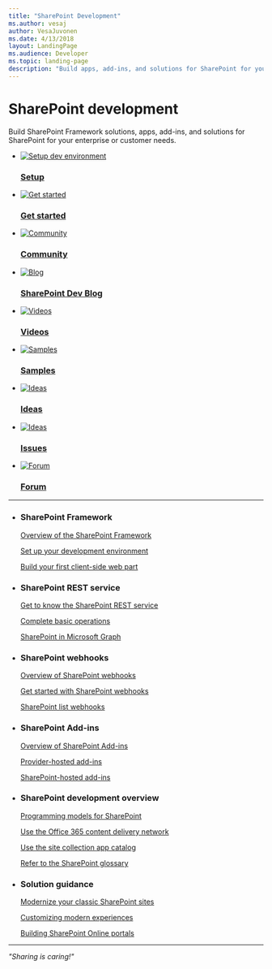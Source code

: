 ```yaml
---
title: "SharePoint Development"
ms.author: vesaj
author: VesaJuvonen
ms.date: 4/13/2018
layout: LandingPage
ms.audience: Developer
ms.topic: landing-page
description: "Build apps, add-ins, and solutions for SharePoint for your enterprise or customer needs."
---
```


# SharePoint development

Build SharePoint Framework solutions, apps, add-ins, and solutions for SharePoint for your enterprise or customer needs.

<ul class="panelContent cardsFTitle">
    <li>
        <a href="/docs/spfx/set-up-your-development-environment.md">
        <div class="cardSize">
            <div class="cardPadding">
                <div class="card">
                    <div class="cardImageOuter">
                        <div class="cardImage">
                            <img src="https://docs.microsoft.com/en-us/media/common/i_dev-ops.svg" alt="Setup dev environment" />
                        </div>
                    </div>
                    <div class="cardText">
                        <h3>Setup</h3>
                    </div>
                </div>
            </div>
        </div>
        </a>
    </li>
    <li>
        <a href="/docs/spfx/web-parts/get-started/build-a-hello-world-web-part.md">
        <div class="cardSize">
            <div class="cardPadding">
                <div class="card">
                    <div class="cardImageOuter">
                        <div class="cardImage">
                            <img src="https://docs.microsoft.com/en-us/media/common/i_get-started.svg" alt="Get started" />
                        </div>
                    </div>
                    <div class="cardText">
                        <h3>Get started</h3>
                    </div>
                </div>
            </div>
        </div>
        </a>
    </li>
    <li>
        <a href="https://aka.ms/sppnp">
        <div class="cardSize">
            <div class="cardPadding">
                <div class="card">
                    <div class="cardImageOuter">
                        <div class="cardImage">
                            <img src="https://docs.microsoft.com/en-us/media/common/i_benefits.svg" alt="Community" />
                        </div>
                    </div>
                    <div class="cardText">
                        <h3>Community</h3>
                    </div>
                </div>
            </div>
        </div>
        </a>
    </li>
    <li>
        <a href="https://dev.office.com/blogs">
        <div class="cardSize">
            <div class="cardPadding">
                <div class="card">
                    <div class="cardImageOuter">
                        <div class="cardImage">
                            <img src="https://docs.microsoft.com/en-us/media/common/i_whats-new.svg" alt="Blog" />
                        </div>
                    </div>
                    <div class="cardText">
                        <h3>SharePoint Dev Blog</h3>
                    </div>
                </div>
            </div>
        </div>
        </a>
    </li>    
    <li>
        <a href="http://aka.ms/spdev-videos/">
        <div class="cardSize">
            <div class="cardPadding">
                <div class="card">
                    <div class="cardImageOuter">
                        <div class="cardImage">
                            <img src="https://docs.microsoft.com/media/common/i_video.svg" alt="Videos" />
                        </div>
                    </div>
                    <div class="cardText">
                        <h3>Videos</h3>
                    </div>
                </div>
            </div>
        </div>
        </a>
    </li>
    <li>
        <a href="https://developer.microsoft.com/en-us/SharePoint/gallery/?filterBy=SharePoint,Samples">
        <div class="cardSize">
            <div class="cardPadding">
                <div class="card">
                    <div class="cardImageOuter">
                        <div class="cardImage">
                            <img src="https://docs.microsoft.com/en-us/media/common/i_investigate.svg" alt="Samples" />
                        </div>
                    </div>
                    <div class="cardText">
                        <h3>Samples</h3>
                    </div>
                </div>
            </div>
        </div>
        </a>
    </li>    
    <li>
        <a href="https://aka.ms/spdev-uservoice">
        <div class="cardSize">
            <div class="cardPadding">
                <div class="card">
                    <div class="cardImageOuter">
                        <div class="cardImage">
                            <img src="https://docs.microsoft.com/en-us/media/common/i_feedback.svg" alt="Ideas" />
                        </div>
                    </div>
                    <div class="cardText">
                        <h3>Ideas</h3>
                    </div>
                </div>
            </div>
        </div>
        </a>
    </li>
    <li>
        <a href="https://aka.ms/spdev-issues">
        <div class="cardSize">
            <div class="cardPadding">
                <div class="card">
                    <div class="cardImageOuter">
                        <div class="cardImage">
                            <img src="https://docs.microsoft.com/en-us/media/common/i_bug.svg" alt="Ideas" />
                        </div>
                    </div>
                    <div class="cardText">
                        <h3>Issues</h3>
                    </div>
                </div>
            </div>
        </div>
        </a>
    </li>
    <li>
        <a href="https://aka.ms/spdev-community">
        <div class="cardSize">
            <div class="cardPadding">
                <div class="card">
                    <div class="cardImageOuter">
                        <div class="cardImage">
                            <img src="https://docs.microsoft.com/en-us/media/common/i_support.svg" alt="Forum" />
                        </div>
                    </div>
                    <div class="cardText">
                        <h3>Forum</h3>
                    </div>
                </div>
            </div>
        </div>
        </a>
    </li>
</ul>

---

<ul class="panelContent cardsW">
    <li>
        <div class="cardSize">
            <div class="cardPadding">
                <div class="card">
                    <div class="cardText">
                        <h3>SharePoint Framework</h3>
                        <p><a href="/docs/spfx/sharepoint-framework-overview.md">Overview of the SharePoint Framework</a></p>
                        <p><a href="/docs/spfx/set-up-your-development-environment.md">Set up your development environment</a></p>
                        <p><a href="/docs/spfx/web-parts/get-started/build-a-hello-world-web-part.md">Build your first client-side web part</a></p>
                    </div>
                </div>
            </div>
        </div>
    </li>
    <li>
        <div class="cardSize">
            <div class="cardPadding">
                <div class="card">
                    <div class="cardText">
                        <h3>SharePoint REST service</h3>
                        <p><a href="/docs/spfx/sp-add-ins/get-to-know-the-sharepoint-rest-service.md">Get to know the SharePoint REST service</a></p>
                        <p><a href="/docs/spfx/sp-add-ins/complete-basic-operations-using-sharepoint-rest-endpoints.md">Complete basic operations</a></p>
                        <p><a href="https://developer.microsoft.com/en-us/graph/docs/api-reference/v1.0/resources/sharepoint">SharePoint in Microsoft Graph</a></p>
                     </div>
                </div>
            </div>
        </div>
    </li>
    <li>
        <div class="cardSize">
            <div class="cardPadding">
                <div class="card">
                    <div class="cardText">
                        <h3>SharePoint webhooks</h3>
                        <p><a href="/docs/spfx/apis/webhooks/overview-sharepoint-webhooks.md">Overview of SharePoint webhooks</a></p>
                        <p><a href="/docs/spfx/apis/webhooks/get-started-webhooks.md">Get started with SharePoint webhooks</a></p>
                        <p><a href="/docs/spfx/apis/webhooks/lists/overview-sharepoint-list-webhooks.md">SharePoint list webhooks</a></p>
               </div>
                </div>
            </div>
        </div> 
    </li>
    <li>
        <div class="cardSize">
            <div class="cardPadding">
                <div class="card">
                    <div class="cardText">
                        <h3>SharePoint Add-ins</h3>
                        <p><a href="/docs/spfx/sp-add-ins/sharepoint-add-ins.md">Overview of SharePoint Add-ins</a></p>
                        <p><a href="/docs/spfx/sp-add-ins/get-started-creating-provider-hosted-sharepoint-add-ins.md">Provider-hosted add-ins</a></p>
                        <p><a href="/docs/spfx/sp-add-ins/get-started-creating-sharepoint-hosted-sharepoint-add-ins.md">SharePoint-hosted add-ins</a></p>
                    </div>
                </div>
            </div>
        </div>
    </li>
    <li>
        <div class="cardSize">
            <div class="cardPadding">
                <div class="card">
                    <div class="cardText">
                        <h3>SharePoint development overview</h3>
                            <p><a href="/docs/spfx/general-development/programming-models-in-sharepoint.md">Programming models for SharePoint</a></p>
                            <p><a href="/docs/spfx/general-development/office-365-cdn.md">Use the Office 365 content delivery network</a></p>
                            <p><a href="/docs/spfx/general-development/site-collection-app-catalog.md">Use the site collection app catalog</a></p>
                            <p><a href="/docs/spfx/general-development/sharepoint-glossary.md">Refer to the SharePoint glossary</a></p>
                    </div>
                </div>
            </div>
        </div>
    </li>
    <li>
        <div class="cardSize">
            <div class="cardPadding">
                <div class="card">
                    <div class="cardText">
                        <h3>Solution guidance</h3>
                            <p><a href="/docs/spfx/transform/modernize-classic-sites.md">Modernize your classic SharePoint sites</a></p>
                            <p><a href="/docs/spfx/solution-guidance/modern-experience-customizations.md">Customizing modern experiences</a></p>
                            <p><a href="/docs/spfx/solution-guidance/portal-overview.md">Building SharePoint Online portals</a></p>
                    </div>
                </div>
            </div>
        </div>
    </li>
</ul>  

--- 

<i>"Sharing is caring!"</i>
